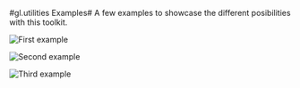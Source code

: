 #gl.utilities Examples#
A few examples to showcase the different posibilities with this toolkit.

![First example](/00-screenshots/01-VertexAndColorExample-shot.png)

![Second example](/00-screenshots/02-VertexNormalAndTexcoordExample-shot.png)

![Third example](/00-screenshots/03-VertexNormalTexcoordAndColorExample.png)